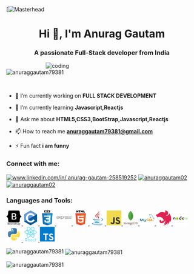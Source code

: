 [![Masterhead](https://arka-live.s3.us-east-2.amazonaws.com/uploads/2021/01/header_banner-2.jpg)
<h1 align="center">Hi 👋, I'm Anurag Gautam</h1>
<h3 align="center">A passionate Full-Stack developer from India</h3>
<img align="right" alt="coding" width="400" src="https://tse1.mm.bing.net/th?id=OIP.zTf6ScmDrJBd8AFv1bai7gHaFj&pid=Api&P=0&h=180">

<p align="left"> <img src="https://komarev.com/ghpvc/?username=anuraggautam79381&label=Profile%20views&color=0e75b6&style=flat" alt="anuraggautam79381" /> </p>

<p align="left"> <a href="https://twitter.com/" target="blank"><img src="https://img.shields.io/twitter/follow/?logo=twitter&style=for-the-badge" alt="" /></a> </p>

- 🔭 I’m currently working on **FULL STACK DEVELOPMENT**

- 🌱 I’m currently learning **Javascript,Reactjs**

- 💬 Ask me about **HTML5,CSS3,BootStrap,Javascript,Reactjs**

- 📫 How to reach me **anuraggautam79381@gmail.com**

- ⚡ Fun fact **i am funny**

<h3 align="left">Connect with me:</h3>
<p align="left">
<a href="https://linkedin.com/in/www.linkedin.com/in/ anurag-gautam-258519252" target="blank"><img align="center" src="https://raw.githubusercontent.com/rahuldkjain/github-profile-readme-generator/master/src/images/icons/Social/linked-in-alt.svg" alt="www.linkedin.com/in/ anurag-gautam-258519252" height="30" width="40" /></a>
<a href="https://www.leetcode.com/anuraggautam02" target="blank"><img align="center" src="https://raw.githubusercontent.com/rahuldkjain/github-profile-readme-generator/master/src/images/icons/Social/leet-code.svg" alt="anuraggautam02" height="30" width="40" /></a>
<a href="https://auth.geeksforgeeks.org/user/anuraggautam12" target="blank"><img align="center" src="https://raw.githubusercontent.com/rahuldkjain/github-profile-readme-generator/master/src/images/icons/Social/media.geeksforgeeks.org/gfg-gg-logo.svg" alt="anuraggautam02" height="30" width="40" /></a>
</p>

<h3 align="left">Languages and Tools:</h3>
<p align="left"> <a href="https://getbootstrap.com" target="_blank" rel="noreferrer"> <img src="https://raw.githubusercontent.com/devicons/devicon/master/icons/bootstrap/bootstrap-plain-wordmark.svg" alt="bootstrap" width="40" height="40"/> </a> <a href="https://www.cprogramming.com/" target="_blank" rel="noreferrer"> <img src="https://raw.githubusercontent.com/devicons/devicon/master/icons/c/c-original.svg" alt="c" width="40" height="40"/> </a> <a href="https://www.w3schools.com/css/" target="_blank" rel="noreferrer"> <img src="https://raw.githubusercontent.com/devicons/devicon/master/icons/css3/css3-original-wordmark.svg" alt="css3" width="40" height="40"/> </a> <a href="https://expressjs.com" target="_blank" rel="noreferrer"> <img src="https://raw.githubusercontent.com/devicons/devicon/master/icons/express/express-original-wordmark.svg" alt="express" width="40" height="40"/> </a> <a href="https://www.w3.org/html/" target="_blank" rel="noreferrer"> <img src="https://raw.githubusercontent.com/devicons/devicon/master/icons/html5/html5-original-wordmark.svg" alt="html5" width="40" height="40"/> </a> <a href="https://www.java.com" target="_blank" rel="noreferrer"> <img src="https://raw.githubusercontent.com/devicons/devicon/master/icons/java/java-original.svg" alt="java" width="40" height="40"/> </a> <a href="https://developer.mozilla.org/en-US/docs/Web/JavaScript" target="_blank" rel="noreferrer"> <img src="https://raw.githubusercontent.com/devicons/devicon/master/icons/javascript/javascript-original.svg" alt="javascript" width="40" height="40"/> </a> <a href="https://www.mongodb.com/" target="_blank" rel="noreferrer"> <img src="https://raw.githubusercontent.com/devicons/devicon/master/icons/mongodb/mongodb-original-wordmark.svg" alt="mongodb" width="40" height="40"/> </a> <a href="https://www.mysql.com/" target="_blank" rel="noreferrer"> <img src="https://raw.githubusercontent.com/devicons/devicon/master/icons/mysql/mysql-original-wordmark.svg" alt="mysql" width="40" height="40"/> </a> <a href="https://nestjs.com/" target="_blank" rel="noreferrer"> <img src="https://raw.githubusercontent.com/devicons/devicon/master/icons/nestjs/nestjs-plain.svg" alt="nestjs" width="40" height="40"/> </a> <a href="https://nodejs.org" target="_blank" rel="noreferrer"> <img src="https://raw.githubusercontent.com/devicons/devicon/master/icons/nodejs/nodejs-original-wordmark.svg" alt="nodejs" width="40" height="40"/> </a> <a href="https://www.python.org" target="_blank" rel="noreferrer"> <img src="https://raw.githubusercontent.com/devicons/devicon/master/icons/python/python-original.svg" alt="python" width="40" height="40"/> </a> <a href="https://reactjs.org/" target="_blank" rel="noreferrer"> <img src="https://raw.githubusercontent.com/devicons/devicon/master/icons/react/react-original-wordmark.svg" alt="react" width="40" height="40"/> </a> <a href="https://www.typescriptlang.org/" target="_blank" rel="noreferrer"> <img src="https://raw.githubusercontent.com/devicons/devicon/master/icons/typescript/typescript-original.svg" alt="typescript" width="40" height="40"/> </a> </p>

<p><img align="left" src="https://github-readme-stats.vercel.app/api/top-langs?username=anuraggautam79381&show_icons=true&locale=en&layout=compact" alt="anuraggautam79381" /></p>

<p>&nbsp;<img align="center" src="https://github-readme-stats.vercel.app/api?username=anuraggautam79381&show_icons=true&locale=en" alt="anuraggautam79381" /></p>

<p><img align="center" src="https://github-readme-streak-stats.herokuapp.com/?user=anuraggautam79381&" alt="anuraggautam79381" /></p>
